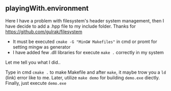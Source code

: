 ## playingWith.environment
Here I have a problem with filesystem's header system management, then I have decide to add a .hpp file to my include folder. Thanks for https://github.com/gulrak/filesystem

* It must be executed `cmake -G "MinGW Makefiles"` in cmd or promt for setting mingw as generator
* I have added few .dll libraries for execute `make .` correctly in my system

Let me tell you what I did..

Type in cmd `cmake .` to make Makefile and after `make`, it maybe trow you a `ld` (link) error like to me. Later, utilize `make demo` for building `demo.exe` diectly. Finally, just execute `demo.exe`
